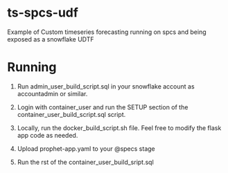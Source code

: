 # ts-spcs-udf
Example of Custom timeseries forecasting running on spcs and being exposed as a snowflake UDTF


# Running 
1. Run admin_user_build_script.sql in your snowflake account as accountadmin or similar. 

2. Login with container_user and run the SETUP section of the container_user_build_script.sql script. 

3. Locally, run the docker_build_script.sh file. Feel free to modify the flask app code as needed. 

4. Upload prophet-app.yaml to your @specs stage 

5. Run the rst of the container_user_build_sript.sql 
